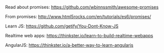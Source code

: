 Read about promises:
https://github.com/wbinnssmith/awesome-promises

From promises:
http://www.html5rocks.com/en/tutorials/es6/promises/

Learn JS:
https://github.com/getify/You-Dont-Know-JS

Realtime web apps:
https://thinkster.io/learn-to-build-realtime-webapps

AngularJS:
https://thinkster.io/a-better-way-to-learn-angularjs
